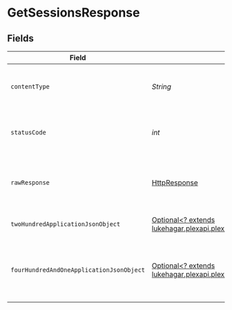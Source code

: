 # GetSessionsResponse


## Fields

| Field                                                                                                                                                         | Type                                                                                                                                                          | Required                                                                                                                                                      | Description                                                                                                                                                   |
| ------------------------------------------------------------------------------------------------------------------------------------------------------------- | ------------------------------------------------------------------------------------------------------------------------------------------------------------- | ------------------------------------------------------------------------------------------------------------------------------------------------------------- | ------------------------------------------------------------------------------------------------------------------------------------------------------------- |
| `contentType`                                                                                                                                                 | *String*                                                                                                                                                      | :heavy_check_mark:                                                                                                                                            | HTTP response content type for this operation                                                                                                                 |
| `statusCode`                                                                                                                                                  | *int*                                                                                                                                                         | :heavy_check_mark:                                                                                                                                            | HTTP response status code for this operation                                                                                                                  |
| `rawResponse`                                                                                                                                                 | [HttpResponse<InputStream>](https://docs.oracle.com/en/java/javase/11/docs/api/java.net.http/java/net/http/HttpResponse.html)                                 | :heavy_check_mark:                                                                                                                                            | Raw HTTP response; suitable for custom response parsing                                                                                                       |
| `twoHundredApplicationJsonObject`                                                                                                                             | [Optional<? extends lukehagar.plexapi.plexapi.models.operations.GetSessionsResponseBody>](../../models/operations/GetSessionsResponseBody.md)                 | :heavy_minus_sign:                                                                                                                                            | List of Active Plex Sessions                                                                                                                                  |
| `fourHundredAndOneApplicationJsonObject`                                                                                                                      | [Optional<? extends lukehagar.plexapi.plexapi.models.operations.GetSessionsSessionsResponseBody>](../../models/operations/GetSessionsSessionsResponseBody.md) | :heavy_minus_sign:                                                                                                                                            | Unauthorized - Returned if the X-Plex-Token is missing from the header or query.                                                                              |